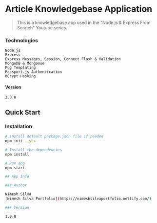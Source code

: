 # Article Knowledgebase Application

> This is a knowledgebase app used in the "Node.js & Express From Scratch" Youtube series.

### Technologies

    Node.js
    Express
    Express Messages, Session, Connect Flash & Validation
    MongoDB & Mongoose
    Pug Templating
    Passport.js Authentication
    BCrypt Hashing

#### Version

    2.0.0
## Quick Start

### Installation
``` bash
# install default package.json file if needed
npm init --yes

# Install the dependencies
npm install

# Run app
npm start

## App Info

### Author

Nimesh Silva
[Nimesh Silva Portfolio](https://nimeshsilvaportfolio.netlify.com/)

### Version

1.0.0
